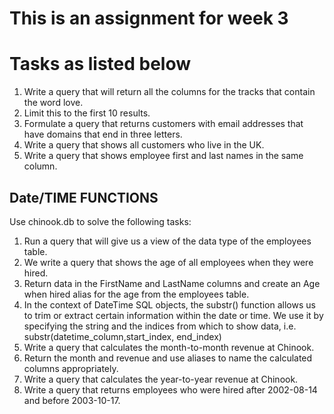 # This is an assignment for week 3
# Tasks as listed below 
1. Write a query that will return all the columns for the tracks that contain the word 
love. 
2. Limit this to the first 10 results. 
3. Formulate a query that returns customers with email addresses that have domains 
that end in three letters. 
4. Write a query that shows all customers who live in the UK. 
5. Write a query that shows employee first and last names in the same column. 

## Date/TIME FUNCTIONS

Use chinook.db to solve the following tasks:
 
1. Run a query that will give us a view of the data type of the employees table. 
2. We write a query that shows the age of all employees when they were hired. 
3. Return data in the FirstName and LastName columns and create an Age when hired alias 
for the age from the employees table. 
4. In the context of DateTime SQL objects, the substr() function allows us to trim or extract 
certain information within the date or time. We use it by specifying the string and the 
indices from which to show data, i.e. substr(datetime_column,start_index, end_index) 
5. Write a query that calculates the month-to-month revenue at Chinook. 
6. Return the month and revenue and use aliases to name the calculated columns 
appropriately. 
7. Write a query that calculates the year-to-year revenue at Chinook. 
8. Write a query that returns employees who were hired after 2002-08-14 and before 
2003-10-17.
